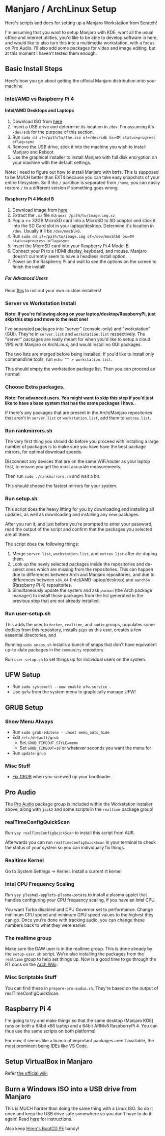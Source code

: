 # Manjaro / ArchLinux Setup

Here's scripts and docs for setting up a Manjaro Workstation from Scratch!

I'm assuming that you want to setup Manjaro with KDE, want all the usual office
and internet utilties, you'd like to be able to develop software in here, and
would like to also turn this into a multimedia workstation, with a focus on
Pro Audio. I'll also add some packages for video and image editing, but at this
moment I haven't tested them enough.

## Basic Install Steps

Here's how you go about getting the official Manjaro distribution onto your
machine

### Intel/AMD vs Raspberry Pi 4

#### Intel/AMD Desktops and Laptops

1. Download ISO from [here](https://manjaro.org/downloads/official/kde/)
3. Insert a USB drive and determine its location in `/dev`. I'm assuming it's
   `/dev/sdb` for the purpose of this section.
3. Run `sudo dd if=/path/to/the.iso of=/dev/sdb bs=4M status=progress oflag=sync`
4. Remove the USB drive, stick it into the machine you wish to Install Manjaro
   and Reboot.
5. Use the graphical installer to install Manjaro with full disk encryption on
   your machine with the default settings.

Note: I need to figure out how to install Manjaro with btrfs. This is supposed
to be MUCH better than EXT4 because you can take easy snapshots of your entire
filesystem. So if the `/` partition is separated from `/home`, you can easily
restore `/` to a different version if something goes wrong.
   
#### Raspberry Pi 4 Model B

1. Download image from [here](https://manjaro.org/download/arm/raspberry-pi-4/arm8-raspberry-pi-4-kde-plasma/)
2. Extract the `.xz` file via `unxz /path/to/image.img.xz`
3. Pop a >= 32GB MicroSD card into a MicroSD to SD adaptor and stick it into
   the SD Card slot in your laptop/desktop. Determine it's location in `/dev`.
   Usually it'll be `/dev/mmcblk0`.
4. Run `sudo dd if=/path/to/image.img of=/dev/mmcblk0 bs=4M status=progress oflag=sync`
5. Insert the MicroSD card into your Raspberry Pi 4 Model B.
6. Connect your Pi to a HDMI display, keyboard, and mouse. Manjaro doesn't
   currently seem to have a headless install option.
7. Power on the Raspberry Pi and wait to see the options on the screen to
   finish the install!

##### For Advanced Users

Read [this](https://forum.manjaro.org/t/wiki-contributing-to-manjaro-arm/91053)
to roll out your own custom installers!

### Server vs Workstation Install

**Note: If you're following along on your laptop/desktop/RaspberryPi, just skip
this step and move to the next one!**

I've separated packages into "server" (console-only) and "workstation" (GUI).
They're in `server.list` and `workstation.list` respectively. The "server"
packages are really meant for when you'd like to setup a cloud VPS with Manjaro
or ArchLinux, and would install no GUI packages.

The two lists are merged before being installed. If you'd like to install only
commandline tools, run `echo "" > workstation.list`.

This should empty the workstation package list. Then you can proceed as normal!

### Choose Extra packages.

**Note: For advanced users. You might want to skip this step if you'd just like
to have a base system that has the same packages I have.**.

If there's any packages that are present in the Arch/Manjaro repositories that
aren't in `server.list` or `workstation.list`, add them to `extras.list`.

### Run rankmirrors.sh

The very first thing you should do before you proceed with installing a large
number of packages is to make sure you have have the best package mirrors, for
optimal download speeds.

Disconnect any devices that are on the same WiFi/router as your laptop first,
to ensure you get the most accurate measurements.

Then run `sudo ./rankmirrors.sh` and wait a bit.

This should choose the fastest mirrors for your system.

### Run setup.sh

This script does the heavy lifting for you by downloading and installing all
updates, as well as downloading and installing any new packages.

After you run it, and just before you're prompted to enter your password, read
the output of the script and confirm that the packages you selected are all
there.

The script does the following things:

1. Merge `server.list`, `workstation.list`, and `extras.list` after de-duping
   them.
2. Look up the newly selected packages inside the repositories and de-select
   ones which are missing from the repositories. This can happen due to
   differences between Arch and Manjaro repositories, and due to differences
   between `x86_64` (Intel/AMD laptop/desktop) and `aarch64` (Raspberry Pi 4)
   repositories.
3. Simultaneously update the system and ask `pacman` (the Arch package manager)
   to install those packages from the list generated in the previous step that
   are not already installed.

### Run user-setup.sh


This adds the user to `docker`, `realtime`, and `audio` groups, populates some
dotfiles from this repository, installs `pipx` as this user, creates a few
essential directories, and 

Running `sudo snaps.sh` installs a bunch of snaps that don't have equivalent
up-to-date packages in the `community` repository.

Run `user-setup.sh` to set things up for individual users on the system.

## UFW Setup

* Run `sudo systemctl --now enable ufw.service `.
* Use `gufw` from the system menu to graphically manage UFW!

## GRUB Setup

### Show Menu Always

* Run `sudo grub-editenv - unset menu_auto_hide`
* Edit `/etc/default/grub`
  * Set `GRUB_TIMEOUT_STYLE=menu`
  * Set `GRUB_TIMEOUT=10` or whatever seconds you want the menu for
* Run `update-grub`

### Misc Stuff

* [Fix GRUB](https://wiki.manjaro.org/index.php/Restore_the_GRUB_Bootloader)
  when you screwed up your bootloader.

## Pro Audio

The [Pro Audio](https://www.archlinux.org/groups/x86_64/pro-audio/) package
group is included within the Workstation installer above, along with `jack2`
and some scripts in the `realtime` package group!

### realTimeConfigQuickScan

Run `yay realTimeConfigQuickScan` to install this script from AUR.

Afterwards you can run `realTimeConfigQuickScan` in your terminal to check the
status of your system so you can individually fix things.

### Realtime Kernel

Go to System Settings -> Kernel. Install a current rt kernel

### Intel CPU Frequency Scaling

Run `yay plasma5-applets-plasma-pstate` to install a plasma applet that handles
configuring your CPU frequency scaling, if you have an Intel CPU.

You want Turbo disabled and CPU Governor set to performance. Change minimum
CPU speed and minimum GPU speed values to the highest they can go. Once you're
done with tracking audio, you can change these numbers back to what they were
earlier.

### The realtime group

Make sure the DAW user is in the realtime group. This is done already by the
`setup-user.sh` script. We're also installing the packages from the `realtime`
group to help set things up. Now is a good time to go through the RT docs on the
[Arch Wiki](https://wiki.archlinux.org/index.php/Realtime_process_management).

### Misc Scriptable Stuff

You can find these in `prepare-pro-audio.sh`. They're based on the output of
realTimeConfigQuickScan.

## Raspberry Pi 4

I'm going to try and make things so that the same desktop (Manjaro KDE) runs on
both a 64bit x86 laptop and a 64bit ARMv8 RaspberryPi 4. You can thus use the
same scripts on both platforms!

For now, it seems like a bunch of important packages aren't available, the
most prominent being IDEs like VS Code.

## Setup VirtualBox in Manjaro

Refer [the official wiki](https://wiki.manjaro.org/index.php?title=VirtualBox)

## Burn a Windows ISO into a USB drive from Manjaro

This is MUCH harder than doing the same thing with a Linux ISO. So do it once
and keep the USB drive safe somewhere so you don't have to do it again! Read
[here](https://forum.manjaro.org/t/howto-use-manjaro-to-create-a-bootable-windows-usb/92780)
for instructions.

Also keep [Hiren's BootCD PE](https://www.hirensbootcd.org) handy!

